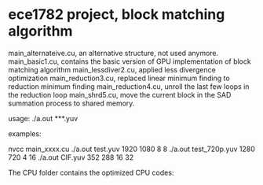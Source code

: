 # ece1782 project, block matching algorithm
main_alternateive.cu, an alternative structure, not used anymore.
main_basic1.cu, contains the basic version of GPU implementation of block matching algorithm
main_lessdiver2.cu, applied less divergence optimization
main_reduction3.cu, replaced linear minimum finding to reduction minimum finding
main_reduction4.cu, unroll the last few loops in the reduction loop
main_shrd5.cu, move the current block in the SAD summation process to shared memory.

usage: ./a.out ***.yuv <width> <height> <block size> <search range>

examples:

  nvcc main_xxxx.cu
  ./a.out test.yuv 1920 1080 8 8 
  ./a.out test_720p.yuv 1280 720 4 16
  ./a.out CIF.yuv 352 288 16 32 

The CPU folder contains the optimized CPU codes:

